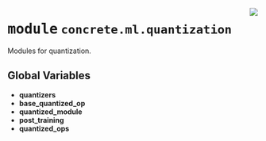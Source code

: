 <!-- markdownlint-disable -->

<a href="https://github.com/zama-ai/concrete-ml/tree/release/0.5.x/src/concrete/ml/quantization/__init__.py#L0"><img align="right" style="float:right;" src="https://img.shields.io/badge/-source-cccccc?style=flat-square"></a>

# <kbd>module</kbd> `concrete.ml.quantization`

Modules for quantization.

## **Global Variables**

- **quantizers**
- **base_quantized_op**
- **quantized_module**
- **post_training**
- **quantized_ops**
